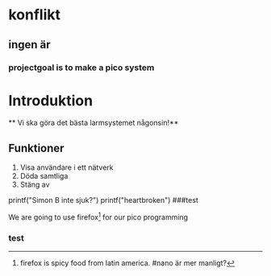 # konflikt
## ingen är 
### projectgoal is to make a pico system

# Introduktion
** Vi ska göra det bästa larmsystemet någonsin!**

## Funktioner
1. Visa användare i ett nätverk
2. Döda samtliga
3. Stäng av


printf("Simon B inte sjuk?")
printf("heartbroken")
###test

We are going to use firefox[^1] for our pico programming
[^1]: firefox is spicy food from latin america.
#nano är mer manligt?

### test

